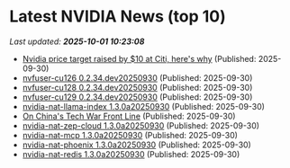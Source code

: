# Latest NVIDIA News (top 10)
_Last updated: **2025-10-01 10:23:08**_

- [Nvidia price target raised by $10 at Citi, here's why](https://thefly.com/permalinks/entry.php/id4204937/NVDA-Nvidia-price-target-raised-by--at-Citi-heres-why) (Published: 2025-09-30)
- [nvfuser-cu126 0.2.34.dev20250930](https://pypi.org/project/nvfuser-cu126/0.2.34.dev20250930/) (Published: 2025-09-30)
- [nvfuser-cu128 0.2.34.dev20250930](https://pypi.org/project/nvfuser-cu128/0.2.34.dev20250930/) (Published: 2025-09-30)
- [nvfuser-cu129 0.2.34.dev20250930](https://pypi.org/project/nvfuser-cu129/0.2.34.dev20250930/) (Published: 2025-09-30)
- [nvidia-nat-llama-index 1.3.0a20250930](https://pypi.org/project/nvidia-nat-llama-index/1.3.0a20250930/) (Published: 2025-09-30)
- [On China's Tech War Front Line](https://biztoc.com/x/eb955e6cdcb3c376) (Published: 2025-09-30)
- [nvidia-nat-zep-cloud 1.3.0a20250930](https://pypi.org/project/nvidia-nat-zep-cloud/1.3.0a20250930/) (Published: 2025-09-30)
- [nvidia-nat-mcp 1.3.0a20250930](https://pypi.org/project/nvidia-nat-mcp/1.3.0a20250930/) (Published: 2025-09-30)
- [nvidia-nat-phoenix 1.3.0a20250930](https://pypi.org/project/nvidia-nat-phoenix/1.3.0a20250930/) (Published: 2025-09-30)
- [nvidia-nat-redis 1.3.0a20250930](https://pypi.org/project/nvidia-nat-redis/1.3.0a20250930/) (Published: 2025-09-30)
